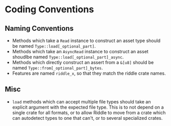 # Coding Conventions

## Naming Conventions

* Methods which take a `Read` instance to construct an asset type should be named `Type::load[_optional_part]`.
* Methods which take an `AsyncRead` instance to construct an asset shoudlbe named `Type::load[_optional_part]_async`.
* Methods which directly construct an assert from a `&[u8]` should be named `Type::from[_optional_part]_bytes`.
* Features are named `riddle_x`, so that they match the riddle crate names.

## Misc

* `load` methods which can accept multiple file types should take an explicit argument with the expected file
    type. This is to not depend on a single crate for all formats, or to allow Riddle to move from a crate which can autodetect types to one that can't, or to several specialized crates.
